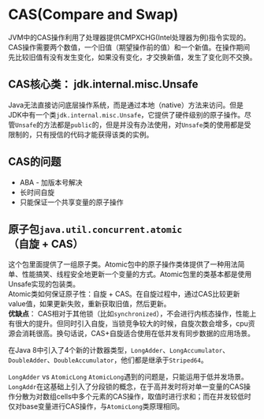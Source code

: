 # CAS(Compare and Swap)

JVM中的CAS操作利用了处理器提供CMPXCHG(Intel处理器为例)指令实现的。CAS操作需要两个数值，一个旧值（期望操作前的值）和一个新值。在操作期间先比较旧值有没有发生变化，如果没有变化，才交换新值，发生了变化则不交换。

## CAS核心类： jdk.internal.misc.Unsafe

Java无法直接访问底层操作系统，而是通过本地（native）方法来访问。但是JDK中有一个类`jdk.internal.misc.Unsafe`，它提供了硬件级别的原子操作。尽管`Unsafe`的方法都是`public`的，但是并没有办法使用，对`Unsafe`类的使用都是受限制的，只有授信的代码才能获得该类的实例。  

## CAS的问题

* ABA - 加版本号解决
* 长时间自旋
* 只能保证一个共享变量的原子操作

## 原子包`java.util.concurrent.atomic`（自旋 + CAS）

这个包里面提供了一组原子类。Atomic包中的原子操作类体提供了一种用法简单、性能搞笑、线程安全地更新一个变量的方式。Atomic包里的类基本都是使用Unsafe实现的包装类。  
Atomic类如何保证原子性：自旋 + CAS。在自旋过程中，通过CAS比较更新value值，如果更新失败，重新获取旧值，然后更新。  
**优缺点**： CAS相对于其他锁（比如`synchronized`），不会进行内核态操作，性能上有很大的提升。但同时引入自旋，当锁竞争较大的时候，自旋次数会增多，cpu资源会消耗很高。换句话说，CAS+自旋适合使用在低并发有同步数据的应用场景。  

在Java 8中引入了4个新的计数器类型，`LongAdder`、`LongAccumulator`、`DoubleAdder`、`DoubleAccumulator`，他们都是继承于`Striped64`。

`LongAdder` vs `AtomicLong`
`AtomicLong`遇到的问题是，只能运用于低并发场景。`LongAddr`在这基础上引入了分段锁的概念，在于高并发时将对单一变量的CAS操作分散为对数组cells中多个元素的CAS操作，取值时进行求和；而在并发较低时仅对base变量进行CAS操作，与`AtomicLong`类原理相同。
